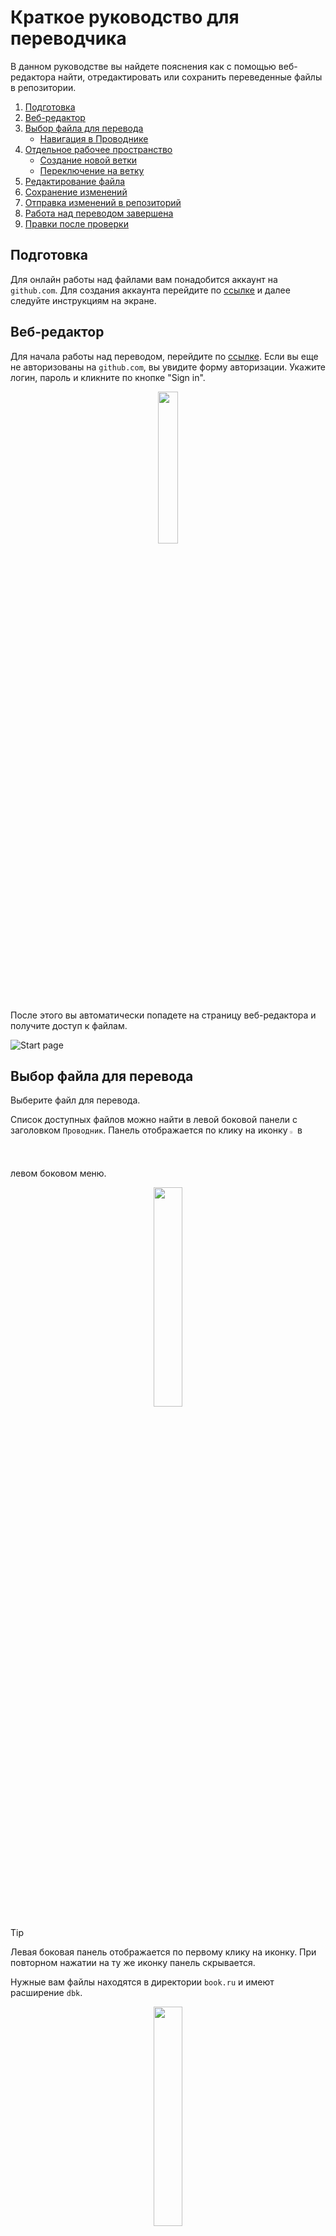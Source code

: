 # Краткое руководство для переводчика

В данном руководстве вы найдете пояснения как с помощью веб-редактора найти, отредактировать или сохранить переведенные файлы в репозитории.

1. [Подготовка](#подготовка)
1. [Веб-редактор](#веб-редактор)
1. [Выбор файла для перевода](#выбор-файла-для-перевода)
	* [Навигация в Проводнике](#навигация-в-проводнике)
1. [Отдельное рабочее пространство](#отдельное-рабочее-пространство)
	* [Создание новой ветки](#создание-новой-ветки)
	* [Переключение на ветку](#переключение-на-ветку)
1. [Редактирование файла](#редактирование-файла)
1. [Сохранение изменений](#сохранение-изменений)
1. [Отправка изменений в репозиторий](#отправка-изменений-в-репозиторий)
1. [Работа над переводом завершена](#работа-над-переводом-завершена)
1. [Правки после проверки](#правки-после-проверки)

## Подготовка

Для онлайн работы над файлами вам понадобится аккаунт на `github.com`. Для создания аккаунта перейдите по [ссылке](https://github.com/signup) и далее следуйте инструкциям на экране.

## Веб-редактор

Для начала работы над переводом, перейдите по [ссылке](https://github.dev/worldmind/Rationality-From_AI_To_Zombies_by_Eliezer_Yudkowsky.book/tree/main/book.ru/).
Если вы еще не авторизованы на `github.com`, вы увидите форму авторизации. Укажите логин, пароль и кликните по кнопке "Sign in".

<p align="center"><img src="readme/sign_in.png" width="25%"></p>

После этого вы автоматически попадете на страницу веб-редактора и получите доступ к файлам.

![Start page](readme/start_page.png)

## Выбор файла для перевода

Выберите файл для перевода.

Список доступных файлов можно найти в левой боковой панели с заголовком `Проводник`. Панель отображается по клику на иконку <img src="readme/explorer_icon.png" width="1.5%"> в левом боковом меню.

<p align="center"><img src="readme/explorer.png" width="30%"></p>

> [!TIP]
> Левая боковая панель отображается по первому клику на иконку. При повторном нажатии на ту же иконку панель скрывается.

Нужные вам файлы находятся в директории `book.ru` и имеют расширение `dbk`.

<p align="center"><img src="readme/files.png" width="30%"></p>

### Навигация в Проводнике

+ Увидеть содержимое директории `book.ru` можно, кликнув по символу `>` рядом с ее именем. В проводнике отобразятся файлы с расширением dbk и поддиректории. Точно так же вы можете раскрыть все вложенные директории и посмотреть список файлов в них.
+ Чтобы свернуть директорию, кликните по символу `v` рядом с ее названием.
+ Для просмотреть содержимого файла, кликните по его имени. В центральном окне редактора появится вкладка с названием файла и его содержимым. Одновременно для просмотра можно открыть несколько файлов, при этом на каждый файл в редакторе появится отдельная вкладка.

![Selected file](readme/selected_file.png)

## Отдельное рабочее пространство

Создайте для своих изменений отдельное рабочее пространство - `ветку`. Ваш перевод будет хранится в ветке, до момента вливания его в финальную версию `book.ru`. Так что вы сможете многократно и в любой момент вносить правки в файл до того, как сообщите о его готовности владельцу репозитория.

Создайте ветку и переключите веб-редактор на нее.

### Создание новой ветки

На нижней панели редактора найдите иконку <img src="readme/icon_branches.png" width="1.5%"> с названием текущей ветки и кликните по ней.

<p align="center"><img src="readme/current_branch.png" width="30%"></p>

На верхней панели редактора откроется список существующих веток с пунктом `Создать новую ветвь`.

![New branch](readme/new_branch.png)

Кликните `Создать новую ветвь`.

Имя новой ветки соберите из следующих частей: английский заголовок переводимого текста и ваш никнейм на `github.com`. Все пробелы в получившейся фразе замените на подчеркивания.

Например, для текста с заголовком `Predictably Wrong` и никнеймом `superzhuk`, название ветки будет `Predictably_Wrong_superzhuk`. Впишите название ветки в поле и нажмите enter.

<p align="center"><img src="readme/branch_name.png" width="50%"></p>

При успешном создании ветки откроется окно с вопросом, нужно ли переключаться на новую ветку.

<p align="center"><img src="readme/switch_branch.png" width="40%"></p>

Кликните по кнопке `Переключиться на ветвь`. Веб-редактор обновит страницу, и далее на нижней панели будет указана уже ваша рабочая ветка, и внесенные изменения при сохранении будут попадать именно в нее.

<p align="center"><img src="readme/user_branch.png" width="40%"></p>

Если при создании ветки произошла ошибка, прочитайте сообщение в открывшемся окне. При проблеме на вашей стороне (нет сети, ошибка авторизации и др.), исправьте ее и попробуйте создать ветку снова. Если ошибка непонятна, или возникла на стороне `github.com`, свяжитесь с владельцем репозитория.

### Переключение на ветку

Если вы повторно зашли в веб-редактор и хотите продолжить работу над своим переводом, переключитесь на ранее созданную вами ветку. Для этого на нижней панели редактора кликните на название текущей ветки.

<p align="center"><img src="readme/current_branch.png" width="30%"></p>

На верхней панели редактора откроется список существующих веток. Найдите в списке название своей ветки и кликните на него.

<p align="center"><img src="readme/select_user_branch.png" width="70%"></p>

Веб-редактор обновит страницу и на нижней панели появится название вашей рабочей ветки.

<p align="center"><img src="readme/user_branch.png" width="40%"></p>

Теперь все файлы, измененные и сохраненные в ветке, снова доступны вам для внесения именений.

## Редактирование файла

Найдите в `Проводнике` файл, выбранный для перевода. Теперь вы можете открыть его в редакторе и вносить изменения в текст.

> [!IMPORTANT]
> Файл с расширением `dbk` составлен с использованием специальной разметки. Поэтому, для сохранения его структуры, не удаляйте и не меняйте текст в угловых скобках `<...>` и текст вида `&...;`. Заменяйте только переводимый текст. 

Когда вы внесете в текст свои правки, в боковом меню на иконке <img src="readme/icon_branches.png" width="1.5%"> появится индикатор - число отредактированных файлов. Это напоминание, что нужно сохранить свои изменения, прежде чем вы закроете окно веб-редактора.

<p align="center"><img src="readme/changes_icon.png" width="30%"></p>

## Сохранение изменений

В веб-редакторе вы можете просмотреть сделанные в файлах изменения и принять их для сохранения в репозитории.
Для этого в боковом меню кликните иконку <img src="readme/icon_branches.png" width="1.5%">.

<p align="center"><img src="readme/changes_cursor.png" width="40%"></p>

После этого в боковой панели появится список изменений, разбитый по файлам.

<p align="center"><img src="readme/view_changes.png" width="30%"></p>

Добавьте внесенные вами изменения в список для сохранения, кликнув на иконку <img src="readme/icon_add.png" width="1.5%"> рядом с именем файла.

## Отправка изменений в репозиторий

Далее нужно отправить локальные изменения в репозиторий на `github.com`. В поле, над кнопкой `Фиксация и отправка`, кратко опишите, что за изменения вы внесли в текст (например, "Переведено эссе Predictably Wrong", "Исправлена опечатка в тексте" итд), и нажмите кнопку `Фиксация и отправка`.

<p align="center"><img src="readme/push.png" width="80%"></p>

Теперь ваши правки сохранены на `github.com` и доступны для просмотра владельцу репозитория.
После этого вы можете продолжать вносить правки в вашей ветке, не забывая периодически отправлять изменения в репозиторий.

## Работа над переводом завершена

Уведомите владельца репозитория о завершении работы над переводом. 

Для этого на боковой панели откройте `Систему управления версиями`, кликнув на иконку <img src="readme/icon_branches.png" width="1.5%"> в боковом меню.

<p align="center"><img src="readme/changes_cursor.png" width="40%"></p>

Затем в меню боковой панели кликните на иконку <img src="readme/pull_request_icon.png" width="2%">.

<p align="center"><img src="readme/pull_request.png" width="40%"></p>

Откроется форма со следующими полями:
* в поле `Title` указывается заголовок уведомления. Например, "Завершен перевод эссе Predictably Wrong".
* в поле `Description` вы можете добавить более подробное описание внесенных правок, комментарии к переводу итп. Например, "Обратите внимание, во втором абзаце я использую необычную фразу в переводе...".

Заполните поля формы и кликните по кнопке "Create".

<p align="center"><img src="readme/pull_request_form.png" width="30%"></p>

Уведомление об окончании работы над переводом, с вашими комментариями и связанное с вашей веткой, уйдет владельцу репозитория.

![Finished](readme/done.png)

## Правки после проверки

Владелец репозитория может прокомментировать ваш перевод или попросить вас внести некоторые правки в файл. Его сообщения вы увидите в комментариях к вашему уведомлению.

Для этого кликните на иконку <img src="readme/icon_pull_requests.png" width="2%"> в боковом меню.

На боковой панели выведется список "Запросов на вытягивание". Кликните по символу `>` в строчке "Созданные мной".

<p align="center"><img src="readme/my_pull_requests.png" width="30%"></p>

Вы увидите список ваших уведомлений, отправленных владельцу репозитория. Кликните по символу `>` в строчке одного из уведомлений, затем в развернувшемся списке кликните пункт "Описание".

<p align="center"><img src="readme/open_pull_request.png" width="30%"></p>

В центральном окне редактора появится вкладка с вашим уведомлением. В комментариях к нему вы можете увидеть как ваши сообщения, так и сообщения владельца репозитория.

<p align="center"><img src="readme/chat.png" width="40%"></p>

Чтобы отправить сообщение, наберите текст в поле формы и нажмите кнопку "Comment".

<p align="center"><img src="readme/chat_send_msg.png" width="40%"></p>

Ваше сообщение отправлено.

<p align="center"><img src="readme/chat_sent_msg.png" width="40%"></p>

Чтобы проверить, не появились ли новые сообщения, обновите переписку. Для этого в боковой панели кликните правой кнопкой мыши на строке "Описание" и в появившемся меню выберите пункт "Обновить запрос на вытягивание".

![Chat updated](readme/chat_update.png)

Страница с перепиской обновится.

<p align="center"><img src="readme/chat_done.png" width="40%"></p>

Если после всех обсуждений вы внесли правки в перевод, снова [отправьте изменения в репозиторий](#отправка-изменений-в-репозиторий).

**Спасибо за вашу работу!**
